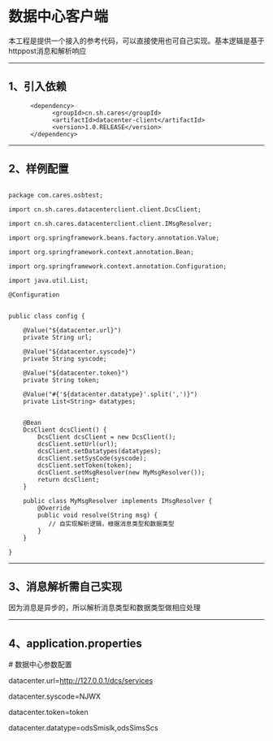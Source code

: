 # 数据中心客户端

本工程是提供一个接入的参考代码，可以直接使用也可自己实现。基本逻辑是基于httppost消息和解析响应
***
## 1、引入依赖
```
      <dependency>
            <groupId>cn.sh.cares</groupId>
            <artifactId>datacenter-client</artifactId>
            <version>1.0.RELEASE</version>
      </dependency>
```      
***      
## 2、样例配置

```

package com.cares.osbtest;

import cn.sh.cares.datacenterclient.client.DcsClient;

import cn.sh.cares.datacenterclient.client.IMsgResolver;

import org.springframework.beans.factory.annotation.Value;

import org.springframework.context.annotation.Bean;

import org.springframework.context.annotation.Configuration;

import java.util.List;

@Configuration


public class config {

    @Value("${datacenter.url}")
    private String url;

    @Value("${datacenter.syscode}")
    private String syscode;

    @Value("${datacenter.token}")
    private String token;

    @Value("#{'${datacenter.datatype}'.split(',')}")
    private List<String> datatypes;


    @Bean
    DcsClient dcsClient() {
        DcsClient dcsClient = new DcsClient();
        dcsClient.setUrl(url);
        dcsClient.setDatatypes(datatypes);
        dcsClient.setSysCode(syscode);
        dcsClient.setToken(token);
        dcsClient.setMsgResolver(new MyMsgResolver());
        return dcsClient;
    }

    public class MyMsgResolver implements IMsgResolver {
        @Override
        public void resolve(String msg) {
           // 自实现解析逻辑，根据消息类型和数据类型
        }
    }

}
```
***
## 3、消息解析需自己实现
  因为消息是异步的，所以解析消息类型和数据类型做相应处理

***
## 4、application.properties

\# 数据中心参数配置

datacenter.url=http://127.0.0.1/dcs/services

datacenter.syscode=NJWX

datacenter.token=token

datacenter.datatype=odsSmislk,odsSimsScs



   
